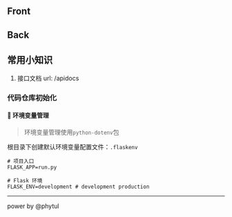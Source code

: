 ## Front

## Back

## 常用小知识

1. 接口文档 url: /apidocs

### 代码仓库初始化

#### 🌳 环境变量管理

> 环境变量管理使用`python-dotenv`包

根目录下创建默认环境变量配置文件：`.flaskenv`

```text
# 项目入口
FLASK_APP=run.py

# Flask 环境
FLASK_ENV=development # development production
```

---

power by @phytul